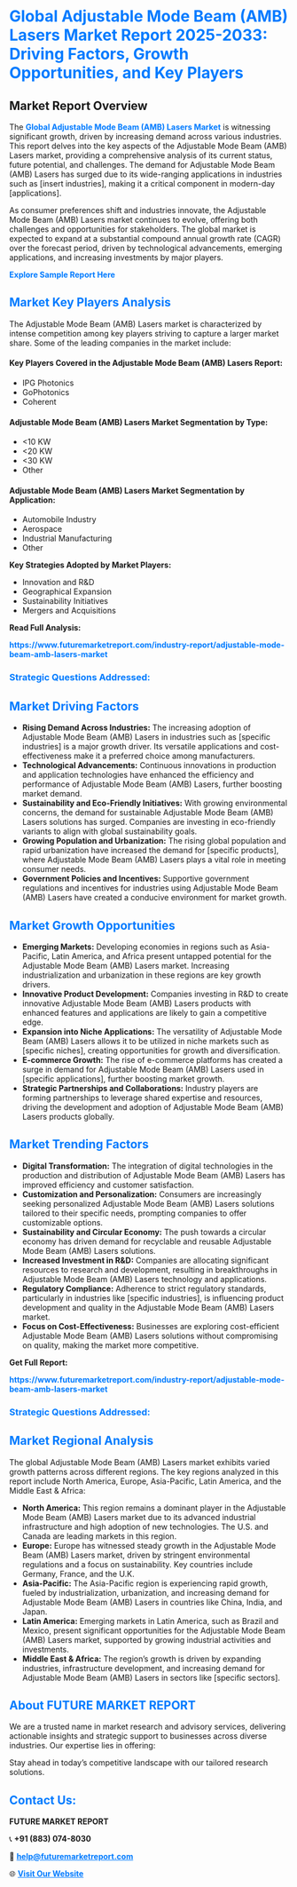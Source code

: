 <h1 style="color: #007BFF;">Global Adjustable Mode Beam (AMB) Lasers Market Report 2025-2033: Driving Factors, Growth Opportunities, and Key Players</h1>

<section id="overview">
<h2>Market Report Overview</h2>
<p>The <a href="https://www.futuremarketreport.com/industry-report/adjustable-mode-beam-amb-lasers-market" style="color: #007BFF; text-decoration: none;"><strong>Global Adjustable Mode Beam (AMB) Lasers Market</strong></a> is witnessing significant growth, driven by increasing demand across various industries. This report delves into the key aspects of the Adjustable Mode Beam (AMB) Lasers market, providing a comprehensive analysis of its current status, future potential, and challenges. The demand for Adjustable Mode Beam (AMB) Lasers has surged due to its wide-ranging applications in industries such as [insert industries], making it a critical component in modern-day [applications].</p>
<p>As consumer preferences shift and industries innovate, the Adjustable Mode Beam (AMB) Lasers market continues to evolve, offering both challenges and opportunities for stakeholders. The global market is expected to expand at a substantial compound annual growth rate (CAGR) over the forecast period, driven by technological advancements, emerging applications, and increasing investments by major players.</p>
</section>

<section id="overview">
<p><a href="https://www.futuremarketreport.com/request-sample/reportId=75138" style="color: #007BFF; text-decoration: none;"><strong>Explore Sample Report Here</strong></a></p>
</section>

<section id="key-players">
<h2 style="color: #007BFF;">Market Key Players Analysis</h2>
<p>The Adjustable Mode Beam (AMB) Lasers market is characterized by intense competition among key players striving to capture a larger market share. Some of the leading companies in the market include:</p>
<h4>Key Players Covered in the Adjustable Mode Beam (AMB) Lasers Report:</h4>
<ul><li>IPG Photonics</li><li>GoPhotonics</li><li>Coherent</li></ul>
<h4>Adjustable Mode Beam (AMB) Lasers Market Segmentation by Type:</h4>
<ul><li>&lt;10 KW</li><li>&lt;20 KW</li><li>&lt;30 KW</li><li>Other</li></ul>

<h4>Adjustable Mode Beam (AMB) Lasers Market Segmentation by Application:</h4>
<ul><li>Automobile Industry</li><li>Aerospace</li><li>Industrial Manufacturing</li><li>Other</li></ul>
<p><strong>Key Strategies Adopted by Market Players:</strong></p>
<ul>
<li>Innovation and R&D</li>
<li>Geographical Expansion</li>
<li>Sustainability Initiatives</li>
<li>Mergers and Acquisitions</li>
</ul>
</section>

<section>
<p><strong>Read Full Analysis: </strong></p><a href="https://www.futuremarketreport.com/industry-report/adjustable-mode-beam-amb-lasers-market" style="color: #007BFF; text-decoration: none;"><strong>https://www.futuremarketreport.com/industry-report/adjustable-mode-beam-amb-lasers-market</strong></a>
<h3 style="color: #007BFF;">Strategic Questions Addressed:</h3>
</section>

<section id="driving-factors">
<h2 style="color: #007BFF;">Market Driving Factors</h2>
<ul>
<li><strong>Rising Demand Across Industries:</strong> The increasing adoption of Adjustable Mode Beam (AMB) Lasers in industries such as [specific industries] is a major growth driver. Its versatile applications and cost-effectiveness make it a preferred choice among manufacturers.</li>
<li><strong>Technological Advancements:</strong> Continuous innovations in production and application technologies have enhanced the efficiency and performance of Adjustable Mode Beam (AMB) Lasers, further boosting market demand.</li>
<li><strong>Sustainability and Eco-Friendly Initiatives:</strong> With growing environmental concerns, the demand for sustainable Adjustable Mode Beam (AMB) Lasers solutions has surged. Companies are investing in eco-friendly variants to align with global sustainability goals.</li>
<li><strong>Growing Population and Urbanization:</strong> The rising global population and rapid urbanization have increased the demand for [specific products], where Adjustable Mode Beam (AMB) Lasers plays a vital role in meeting consumer needs.</li>
<li><strong>Government Policies and Incentives:</strong> Supportive government regulations and incentives for industries using Adjustable Mode Beam (AMB) Lasers have created a conducive environment for market growth.</li>
</ul>
</section>

<section id="growth-opportunities">
<h2 style="color: #007BFF;">Market Growth Opportunities</h2>
<ul>
<li><strong>Emerging Markets:</strong> Developing economies in regions such as Asia-Pacific, Latin America, and Africa present untapped potential for the Adjustable Mode Beam (AMB) Lasers market. Increasing industrialization and urbanization in these regions are key growth drivers.</li>
<li><strong>Innovative Product Development:</strong> Companies investing in R&D to create innovative Adjustable Mode Beam (AMB) Lasers products with enhanced features and applications are likely to gain a competitive edge.</li>
<li><strong>Expansion into Niche Applications:</strong> The versatility of Adjustable Mode Beam (AMB) Lasers allows it to be utilized in niche markets such as [specific niches], creating opportunities for growth and diversification.</li>
<li><strong>E-commerce Growth:</strong> The rise of e-commerce platforms has created a surge in demand for Adjustable Mode Beam (AMB) Lasers used in [specific applications], further boosting market growth.</li>
<li><strong>Strategic Partnerships and Collaborations:</strong> Industry players are forming partnerships to leverage shared expertise and resources, driving the development and adoption of Adjustable Mode Beam (AMB) Lasers products globally.</li>
</ul>
</section>

<section id="trending-factors">
<h2 style="color: #007BFF;">Market Trending Factors</h2>
<ul>
<li><strong>Digital Transformation:</strong> The integration of digital technologies in the production and distribution of Adjustable Mode Beam (AMB) Lasers has improved efficiency and customer satisfaction.</li>
<li><strong>Customization and Personalization:</strong> Consumers are increasingly seeking personalized Adjustable Mode Beam (AMB) Lasers solutions tailored to their specific needs, prompting companies to offer customizable options.</li>
<li><strong>Sustainability and Circular Economy:</strong> The push towards a circular economy has driven demand for recyclable and reusable Adjustable Mode Beam (AMB) Lasers solutions.</li>
<li><strong>Increased Investment in R&D:</strong> Companies are allocating significant resources to research and development, resulting in breakthroughs in Adjustable Mode Beam (AMB) Lasers technology and applications.</li>
<li><strong>Regulatory Compliance:</strong> Adherence to strict regulatory standards, particularly in industries like [specific industries], is influencing product development and quality in the Adjustable Mode Beam (AMB) Lasers market.</li>
<li><strong>Focus on Cost-Effectiveness:</strong> Businesses are exploring cost-efficient Adjustable Mode Beam (AMB) Lasers solutions without compromising on quality, making the market more competitive.</li>
</ul>
</section>

<section>
<p><strong>Get Full Report: </strong></p><a href="https://www.futuremarketreport.com/industry-report/adjustable-mode-beam-amb-lasers-market" style="color: #007BFF; text-decoration: none;"><strong>https://www.futuremarketreport.com/industry-report/adjustable-mode-beam-amb-lasers-market</strong></a>
<h3 style="color: #007BFF;">Strategic Questions Addressed:</h3>
</section>


<section id="regional-analysis">
<h2 style="color: #007BFF;">Market Regional Analysis</h2>
<p>The global Adjustable Mode Beam (AMB) Lasers market exhibits varied growth patterns across different regions. The key regions analyzed in this report include North America, Europe, Asia-Pacific, Latin America, and the Middle East & Africa:</p>
<ul>
<li><strong>North America:</strong> This region remains a dominant player in the Adjustable Mode Beam (AMB) Lasers market due to its advanced industrial infrastructure and high adoption of new technologies. The U.S. and Canada are leading markets in this region.</li>
<li><strong>Europe:</strong> Europe has witnessed steady growth in the Adjustable Mode Beam (AMB) Lasers market, driven by stringent environmental regulations and a focus on sustainability. Key countries include Germany, France, and the U.K.</li>
<li><strong>Asia-Pacific:</strong> The Asia-Pacific region is experiencing rapid growth, fueled by industrialization, urbanization, and increasing demand for Adjustable Mode Beam (AMB) Lasers in countries like China, India, and Japan.</li>
<li><strong>Latin America:</strong> Emerging markets in Latin America, such as Brazil and Mexico, present significant opportunities for the Adjustable Mode Beam (AMB) Lasers market, supported by growing industrial activities and investments.</li>
<li><strong>Middle East & Africa:</strong> The region’s growth is driven by expanding industries, infrastructure development, and increasing demand for Adjustable Mode Beam (AMB) Lasers in sectors like [specific sectors].</li>
</ul>
</section>

<footer>
<h2 style="color: #007BFF;">About FUTURE MARKET REPORT</h2>
<p>We are a trusted name in market research and advisory services, delivering actionable insights and strategic support to businesses across diverse industries. Our expertise lies in offering:</p>

<p>Stay ahead in today’s competitive landscape with our tailored research solutions.</p>

<h2 style="color: #007BFF;">Contact Us:</h2>
<p><strong>FUTURE MARKET REPORT</strong></p>
<p>📞 <strong>+91 (883) 074-8030</strong></p>
<p>📧 <strong><a href="mailto:help@futuremarketreport.com" style="color: #007BFF;">help@futuremarketreport.com</a></strong></p>
<p>🌐 <strong><a href="https://www.futuremarketreport.com/" style="color: #007BFF;">Visit Our Website</a></strong></p>
</footer>
